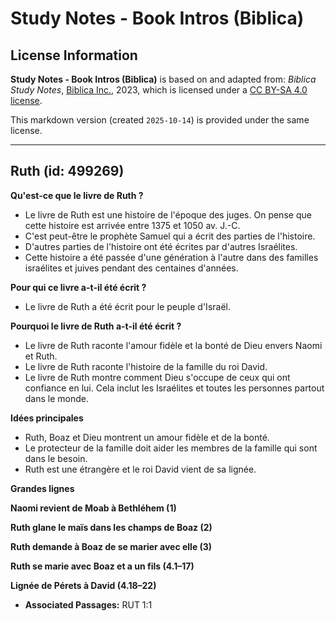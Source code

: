 # Study Notes - Book Intros (Biblica)

## License Information

**Study Notes - Book Intros (Biblica)** is based on and adapted from: _Biblica Study Notes_, [Biblica Inc.](https://www.biblica.com/), 2023, which is licensed under a [CC BY-SA 4.0 license](https://creativecommons.org/licenses/by-sa/4.0/legalcode.en).

This markdown version (created `2025-10-14`) is provided under the same license.



--------------------------------

## Ruth (id: 499269)

**Qu'est\-ce que le livre de Ruth ?**

* Le livre de Ruth est une histoire de l'époque des juges. On pense que cette histoire est arrivée entre 1375 et 1050 av. J.\-C.
* C'est peut\-être le prophète Samuel qui a écrit des parties de l'histoire.
* D'autres parties de l'histoire ont été écrites par d'autres Israélites.
* Cette histoire a été passée d'une génération à l'autre dans des familles israélites et juives pendant des centaines d'années.

**Pour qui ce livre a\-t\-il été écrit ?**

* Le livre de Ruth a été écrit pour le peuple d'Israël.

**Pourquoi le livre de Ruth a\-t\-il été écrit ?**

* Le livre de Ruth raconte l'amour fidèle et la bonté de Dieu envers Naomi et Ruth.
* Le livre de Ruth raconte l'histoire de la famille du roi David.
* Le livre de Ruth montre comment Dieu s'occupe de ceux qui ont confiance en lui. Cela inclut les Israélites et toutes les personnes partout dans le monde.

**Idées principales**

* Ruth, Boaz et Dieu montrent un amour fidèle et de la bonté.
* Le protecteur de la famille doit aider les membres de la famille qui sont dans le besoin.
* Ruth est une étrangère et le roi David vient de sa lignée.

**Grandes lignes**

**Naomi revient de Moab à Bethléhem (1\)**

**Ruth glane le maïs dans les champs de Boaz (2\)**

**Ruth demande à Boaz de se marier avec elle (3\)**

**Ruth se marie avec Boaz et a un fils (4\.1–17\)**

**Lignée de Pérets à David (4\.18–22\)**

* **Associated Passages:** RUT 1:1

